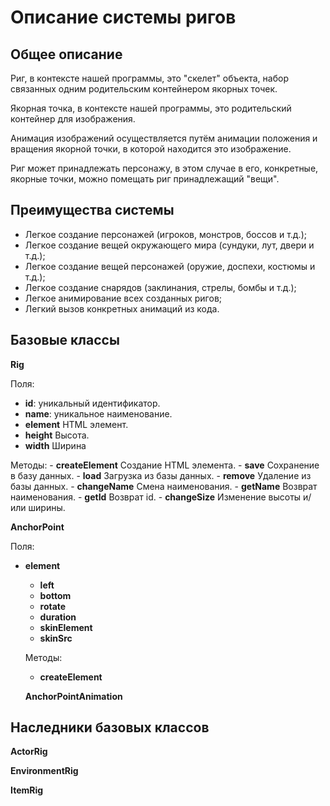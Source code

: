 # Описание системы ригов

## Общее описание

  Риг, в контексте нашей программы, это "скелет" объекта, набор связанных одним родительским контейнером якорных точек.
  
  Якорная точка, в контексте нашей программы, это родительский контейнер для изображения.
  
  Анимация изображений осуществляется путём анимации положения и вращения якорной точки, в которой находится это изображение.
  
  Риг может принадлежать персонажу, в этом случае в его, конкретные, якорные точки, можно помещать риг принадлежащий "вещи".
  
## Преимущества системы

  - Легкое создание персонажей (игроков, монстров, боссов и т.д.);
  - Легкое создание вещей окружающего мира (сундуки, лут, двери и т.д.);
  - Легкое создание вещей персонажей (оружие, доспехи, костюмы и т.д.);
  - Легкое создание снарядов (заклинания, стрелы, бомбы и т.д.);
  - Легкое анимирование всех созданных ригов;
  - Легкий вызов конкретных анимаций из кода.
  
## Базовые классы

  **Rig**
  
  Поля:
  - **id**: уникальный идентификатор.
  - **name**: уникальное наименование.
  - **element**
        HTML элемент.
  - **height**
        Высота.
  - **width**
        Ширина
    
  Методы:
    - **createElement**
        Создание HTML элемента.
    - **save**
        Сохранение в базу данных.
    - **load**
        Загрузка из базы данных.
    - **remove**
        Удаление из базы данных.
    - **changeName**
        Смена наименования.
    - **getName**
        Возврат наименования.
    - **getId**
        Возврат id.
    - **changeSize**
        Изменение высоты и/или ширины.
  
  **AnchorPoint**
  
  Поля:
- **element**
    - **left**
    - **bottom**
    - **rotate**
    - **duration**
    - **skinElement**
    - **skinSrc**
    
  Методы:
    - **createElement**
  
  **AnchorPointAnimation**
  
## Наследники базовых классов

  **ActorRig**
  
  **EnvironmentRig**
  
  **ItemRig**
  
  
